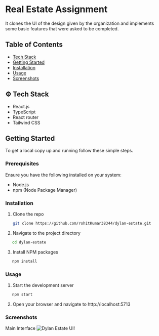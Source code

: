 # Real Estate Assignment

It clones the UI of the design given by the organization and implements some basic features that were asked to be completed.

## Table of Contents

- [Tech Stack](#tech-stack)
- [Getting Started](#getting-started)
- [Installation](#installation)
- [Usage](#usage)
- [Screenshots](#screenshots)

## ⚙️ Tech Stack

- React.js
- TypeScript
- React router
- Tailwind CSS

## Getting Started

To get a local copy up and running follow these simple steps.

### Prerequisites

Ensure you have the following installed on your system:

- Node.js
- npm (Node Package Manager)

### Installation

1. Clone the repo
   ```sh
   git clone https://github.com/rohitKumar38344/dylan-estate.git
   ```
2. Navigate to the project directory

```sh
   cd dylan-estate
```

3. Install NPM packages

```sh
   npm install
```

### Usage

1. Start the development server

```sh
   npm start
```

2. Open your browser and navigate to http://localhost:5713

### Screenshots

Main Interface
![Dylan Estate UI!](/assets/dylan-estate.png)
